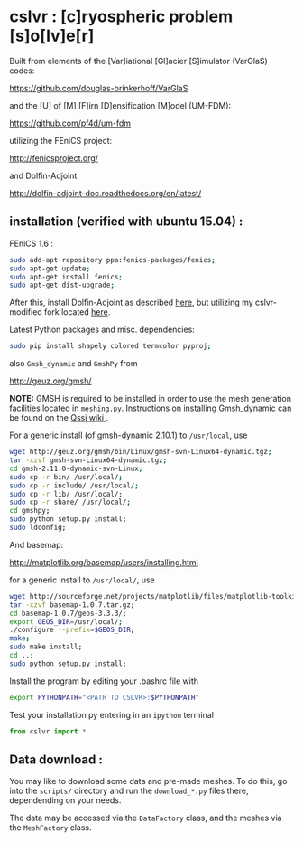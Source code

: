 cslvr : [c]ryospheric problem [s]o[lv]e[r]
=======

Built from elements of the [Var]iational [Gl]acier [S]imulator (VarGlaS) codes:

https://github.com/douglas-brinkerhoff/VarGlaS

and the [U] of [M] [F]irn [D]ensification [M]odel (UM-FDM):

https://github.com/pf4d/um-fdm

utilizing the FEniCS project:

http://fenicsproject.org/

and Dolfin-Adjoint:

http://dolfin-adjoint-doc.readthedocs.org/en/latest/

installation (verified with ubuntu 15.04) :
-------------------------------------------

FEniCS 1.6 :

```bash
sudo add-apt-repository ppa:fenics-packages/fenics;
sudo apt-get update;
sudo apt-get install fenics;
sudo apt-get dist-upgrade;
```

After this, install Dolfin-Adjoint as described [here](http://dolfin-adjoint-doc.readthedocs.org/en/latest/download/index.html), but utilizing my cslvr-modified fork located [here](https://github.com/pf4d/dolfin-adjoint).

Latest Python packages and misc. dependencies:

```bash
sudo pip install shapely colored termcolor pyproj;
```

also ```Gmsh_dynamic``` and ```GmshPy``` from

http://geuz.org/gmsh/

**NOTE:** GMSH is required to be installed in order to use the mesh generation facilities located in ```meshing.py```.  Instructions on installing Gmsh_dynamic can be found on the [Qssi wiki ](http://qssi.cs.umt.edu/wiki/index.php/Setup).

For a generic install (of gmsh-dynamic 2.10.1) to ``/usr/local``, use

```bash
wget http://geuz.org/gmsh/bin/Linux/gmsh-svn-Linux64-dynamic.tgz;
tar -xzvf gmsh-svn-Linux64-dynamic.tgz;
cd gmsh-2.11.0-dynamic-svn-Linux;
sudo cp -r bin/ /usr/local/;
sudo cp -r include/ /usr/local/;
sudo cp -r lib/ /usr/local/;
sudo cp -r share/ /usr/local/;
cd gmshpy;
sudo python setup.py install;
sudo ldconfig;
```

And basemap:

http://matplotlib.org/basemap/users/installing.html

for a generic install to ``/usr/local/``, use
```bash
wget http://sourceforge.net/projects/matplotlib/files/matplotlib-toolkits/basemap-1.0.7/basemap-1.0.7.tar.gz;
tar -xzvf basemap-1.0.7.tar.gz;
cd basemap-1.0.7/geos-3.3.3/;
export GEOS_DIR=/usr/local/;
./configure --prefix=$GEOS_DIR;
make;
sudo make install;
cd ..;
sudo python setup.py install;
```

Install the program by editing your .bashrc file with
```bash
export PYTHONPATH="<PATH TO CSLVR>:$PYTHONPATH"
```

Test your installation py entering in an ``ipython`` terminal

```python
from cslvr import *
```

Data download :
---------------

You may like to download some data and pre-made meshes.  To do this, go into the ``scripts/`` directory and run the ``download_*.py`` files there, dependending on your needs.

The data may be accessed via the ``DataFactory`` class, and the meshes via the ``MeshFactory`` class.

